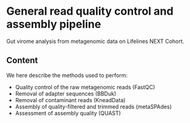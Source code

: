 # General read quality control and assembly pipeline
Gut virome analysis from metagenomic data on Lifelines NEXT Cohort.

## Content

We here describe the methods used to perform:

- Quality control of the raw metagenomic reads (FastQC)
- Removal of adapter sequences (BBDuk)
- Removal of contaminant reads (KneadData)
- Assembly of quality-filtered and trimmed reads (metaSPAdes)
- Assessment of assembly quality (QUAST)
